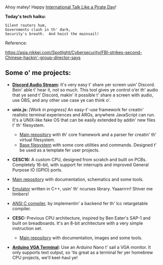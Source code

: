 Ahoy matey! Happy [International Talk Like a Pirate Day](https://en.wikipedia.org/wiki/International_Talk_Like_a_Pirate_Day)!


**Today's tech haiku:**
```
Silent routers hum,  
Governments clash in th' dark,  
Security's breath.  And hoist the mainsail!   
```

Reference:

https://asia.nikkei.com/Spotlight/Cybersecurity/FBI-strikes-second-Chinese-hackin'-group-director-says

## Some o' me projects:

- **[Discord Audio Stream](https://github.com/p-rivero/DiscordAudioStream):** It's very easy t' share yer screen usin' Discord.  Bein' able t' hear it, not so much.  This tool gives ye control o'er th' audio that ye send t' Discord, makin' it possible t' share a screen with audio, use OBS, and any other use case ye can think o'.
 
- **unix.js:** *[Work in progress]* An easy-t'-use framework fer creatin' realistic terminal experiences and ARGs, anywhere JavaScript can run.  It's a UNIX-like fake OS that can be easily extended by addin' new files t' th' filesystem.   
  - [Main repository](https://github.com/p-rivero/unix-js) with th' core framework and a parser fer creatin' th' virtual filesystem.   
  - [Base filesystem](https://github.com/p-rivero/unix-js-filesystem) with some core utilities and commands.  Designed t' be used as a template fer user projects.
 - **CESC16:** A custom CPU, designed from scratch and built on PCBs.  Completely 16-bit, with support fer interrupts and improved General Purpose IO (GPIO) ports.   
  - [Main repository](https://github.com/p-rivero/CESC16) with documentation, schematics and some tools.   
  - [Emulator](https://github.com/p-rivero/CESC16-emulator) written in C++, usin' th' ncurses library.  Yaaarrrrr!  Shiver me timbers!  
  - [ANSI C compiler](https://github.com/p-rivero/lcc), by implementin' a backend fer th' lcc retargetable compiler.   

- **CESC:** Previous CPU architecture, inspired by Ben Eater's SAP-1 and built on breadboards.  It's an 8-bit architecture with a very simple instruction set.   
  - [Main repository](https://github.com/p-rivero/CESCA) with documentation, images and some tools.
 
- **[Arduino VGA Terminal](https://github.com/p-rivero/ArduinoVGA):** Use an Arduino Nano t' sail a VGA monitor.  It only supports text output, so 'tis great as a terminal fer yer homebrew CPU projects, we'll keel-haul ye!   
